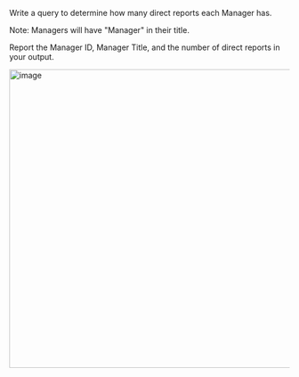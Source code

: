 Write a query to determine how many direct reports each Manager has.

Note: Managers will have "Manager" in their title.

Report the Manager ID, Manager Title, and the number of direct reports in your output.

<img width="536" alt="image" src="https://github.com/user-attachments/assets/04d584eb-07e8-4a86-8a69-61cedac4f0b2">
